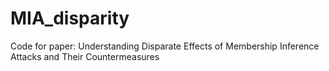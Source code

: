 # MIA_disparity
Code for paper: Understanding Disparate Effects of Membership Inference Attacks and Their Countermeasures
